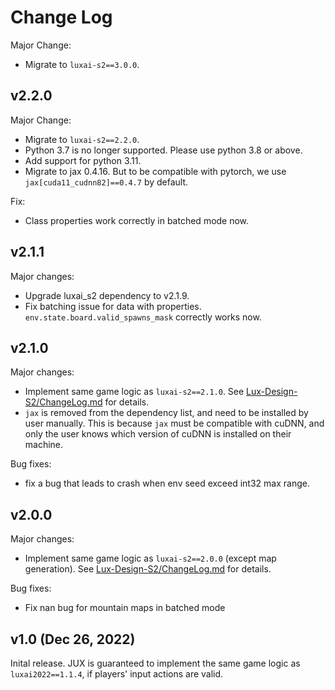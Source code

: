 # Change Log

Major Change:
  - Migrate to `luxai-s2==3.0.0`.

## v2.2.0
Major Change:
  - Migrate to `luxai-s2==2.2.0`.
  - Python 3.7 is no longer supported. Please use python 3.8 or above.
  - Add support for python 3.11.
  - Migrate to jax 0.4.16. But to be compatible with pytorch, we use `jax[cuda11_cudnn82]==0.4.7` by default.

Fix:
 - Class properties work correctly in batched mode now.

## v2.1.1
Major changes:
  - Upgrade luxai_s2 dependency to v2.1.9.
  - Fix batching issue for data with properties. `env.state.board.valid_spawns_mask` correctly works now.

## v2.1.0
Major changes:
 - Implement same game logic as `luxai-s2==2.1.0`. See [Lux-Design-S2/ChangeLog.md](https://github.com/Lux-AI-Challenge/Lux-Design-S2/blob/v2.1.0/ChangeLog.md) for details.
 - `jax` is removed from the dependency list, and need to be installed by user manually. This is because `jax` must be compatible with cuDNN, and only the user knows which version of cuDNN is installed on their machine.

Bug fixes:
 - fix a bug that leads to crash when env seed exceed int32 max range.

## v2.0.0
Major changes:
 - Implement same game logic as `luxai-s2==2.0.0` (except map generation). See [Lux-Design-S2/ChangeLog.md](https://github.com/Lux-AI-Challenge/Lux-Design-S2/blob/v2.0.0-official-release/ChangeLog.md) for details.

Bug fixes:
 - Fix nan bug for mountain maps in batched mode


## v1.0 (Dec 26, 2022)

Inital release. JUX is guaranteed to implement the same game logic as `luxai2022==1.1.4`, if players' input actions are valid.
